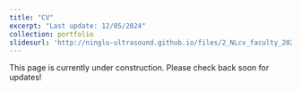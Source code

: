 ```yaml
---
title: "CV"
excerpt: "Last update: 12/05/2024"
collection: portfolio 
slidesurl: 'http://ninglu-ultrasound.github.io/files/2_NLcv_faculty_2024_v7.pdf' 
---
```


This page is currently under construction. Please check back soon for updates!
